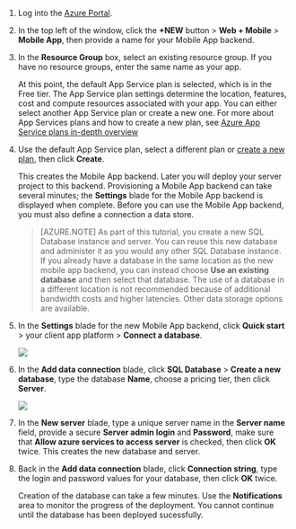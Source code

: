 1. Log into the [Azure Portal].

2. In the top left of the window, click the **+NEW** button > **Web + Mobile** > **Mobile App**, then provide a name for your Mobile App backend.

3. In the **Resource Group** box, select an existing resource group. If you have no resource groups, enter the same name as your app. 
 
    At this point, the default App Service plan is selected, which is in the Free tier. The App Service plan settings determine the location, features, cost and compute resources associated with your app. You can either select another App Service plan or create a new one. For more about App Services plans and how to create a new plan, see [Azure App Service plans in-depth overview](../app-service/azure-web-sites-web-hosting-plans-in-depth-overview.md)

4. Use the default App Service plan, select a different plan or [create a new plan](../app-service/azure-web-sites-web-hosting-plans-in-depth-overview.md#create-an-app-service-plan), then click **Create**. 
    
    This creates the Mobile App backend. Later you will deploy your server project to this backend. Provisioning a Mobile App backend can take several minutes; the **Settings** blade for the Mobile App backend is displayed when complete. Before you can use the Mobile App backend, you must also define a connection a data store.

    > [AZURE.NOTE] As part of this tutorial, you create a new SQL Database instance and server. You can reuse this new database and administer it as you would any other SQL Database instance. If you already have a database in the same location as the new mobile app backend, you can instead choose **Use an existing database** and then select that database. The use of a database in a different location is not recommended because of additional bandwidth costs and higher latencies. Other data storage options are available. 

6. In the **Settings** blade for the new Mobile App backend, click **Quick start** > your client app platform > **Connect a database**. 

    ![](./media/app-service-mobile-dotnet-backend-create-new-service/dotnet-backend-create-data-connection.png)

7. In the **Add data connection** blade, click **SQL Database** > **Create a new database**, type the database **Name**, choose a pricing tier, then click **Server**.  
 
    ![](./media/app-service-mobile-dotnet-backend-create-new-service/dotnet-backend-create-db.png)

8. In the **New server** blade, type a unique server name in the **Server name** field, provide a secure **Server admin login** and **Password**, make sure that **Allow azure services to access server** is checked, then click **OK** twice. This creates the new database and server.

10. Back in the **Add data connection** blade, click **Connection string**, type the login and password values for your database, then click **OK** twice.

    Creation of the database can take a few minutes.  Use the **Notifications** area to monitor the progress of the deployment.  You cannot continue until the database has been deployed sucessfully.


<!-- URLs. -->
[Azure Portal]: https://portal.azure.com/


